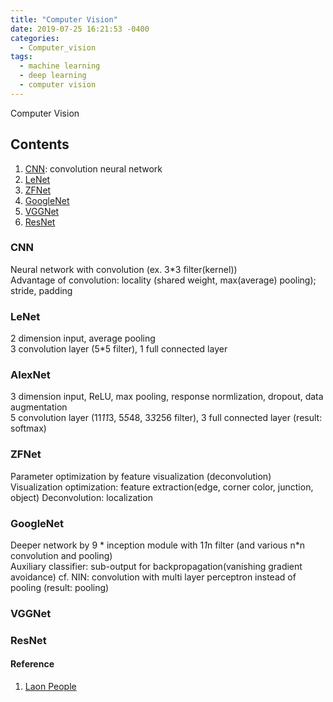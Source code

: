 ```yaml
---
title: "Computer Vision"
date: 2019-07-25 16:21:53 -0400
categories:
  - Computer_vision
tags:
  - machine learning
  - deep learning
  - computer vision
---
```


Computer Vision

## Contents  
  1. [CNN](#cnn): convolution neural network  
  2. [LeNet](#lenet)  
  3. [ZFNet](#zfnet)  
  4. [GoogleNet](#googlenet)  
  5. [VGGNet](#vggnet)  
  6. [ResNet](#resnet)  
  
### CNN
  Neural network with convolution (ex. 3*3 filter(kernel))  
  Advantage of convolution: locality (shared weight, max(average) pooling); stride, padding
### LeNet 
  2 dimension input, average pooling  
  3 convolution layer (5*5 filter), 1 full connected layer
### AlexNet
  3 dimension input, ReLU, max pooling, response normlization, dropout, data augmentation  
  5 convolution layer (11*11*3, 5*5*48, 3*3*256 filter), 3 full connected layer (result: softmax)
### ZFNet
  Parameter optimization by feature visualization (deconvolution)  
  Visualization optimization: feature extraction(edge, corner color, junction, object)
  Deconvolution: localization
### GoogleNet
  Deeper network by 9 * inception module with 1*1*n filter (and various n*n convolution and pooling)  
  Auxiliary classifier: sub-output for backpropagation(vanishing gradient avoidance)
  cf. NIN: convolution with multi layer perceptron instead of pooling (result: pooling)
### VGGNet

### ResNet
  
#### Reference
1. [Laon People][Laon People]  

[Laon People]: http://blog.naver.com/PostList.nhn?blogId=laonple&from=postList&categoryNo=22
